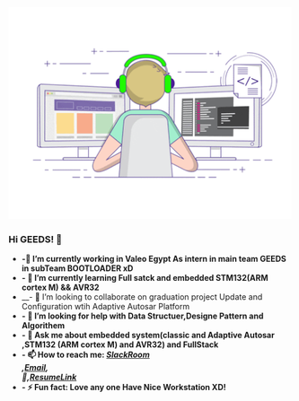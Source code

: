 ![Image of Yaktocat](https://github.com/ELabbassalah56/ELabbassalah56/blob/main/68747470733a2f2f6d656469612e67697068792e636f6d2f6d656469612f53576f536b4e36447854737a71494b4571762f67697068792e676966.gif?raw=true)
### Hi GEEDS! 👋
   * __-🔭 I’m currently working in Valeo Egypt As intern in main team <strong>GEEDS</strong> in subTeam <strong>BOOTLOADER</strong> xD__ <br/>
   * __- 🌱 I’m currently learning Full satck and embedded STM132(ARM cortex M) && AVR32__ <br/>
   * __- 👯 I’m looking to collaborate on graduation project Update and Configuration wtih Adaptive Autosar Platform  <br/>
   * __- 🤔 I’m looking for help with Data Structuer,Designe Pattern and Algorithem__  <br/>
   * __- 💬 Ask me about embedded system(classic and Adaptive Autosar ,STM132 (ARM cortex M) and AVR32) and FullStack__  <br/>
   * __- 📫 How to reach me: ***[SlackRoom](https://join.slack.com/t/diplomacalend-7f12265/shared_invite/zt-ioly6168-wcXyz~2Pg2PHVkpHGAUHhQ)</br>,[Email](abassalah219@gmail.com),</br>,[ًResumeLink](https://github.com/ELabbassalah56/elabbas_CV)***__  <br/>
   * __- ⚡ Fun fact: Love any one Have Nice Workstation XD!__ 
